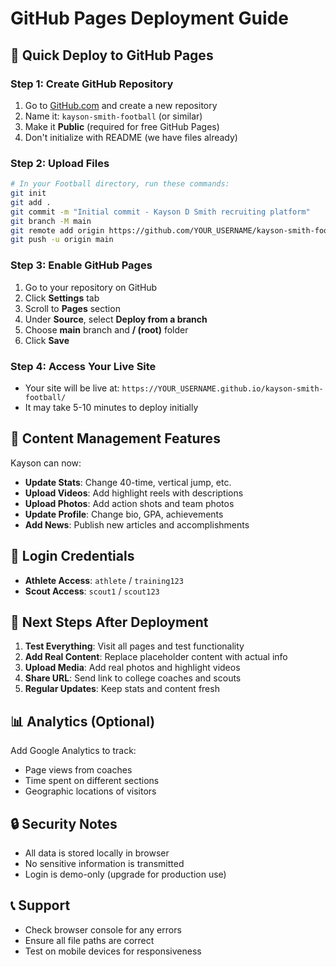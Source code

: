# GitHub Pages Deployment Guide

## 🚀 Quick Deploy to GitHub Pages

### Step 1: Create GitHub Repository
1. Go to [GitHub.com](https://github.com) and create a new repository
2. Name it: `kayson-smith-football` (or similar)
3. Make it **Public** (required for free GitHub Pages)
4. Don't initialize with README (we have files already)

### Step 2: Upload Files
```bash
# In your Football directory, run these commands:
git init
git add .
git commit -m "Initial commit - Kayson D Smith recruiting platform"
git branch -M main
git remote add origin https://github.com/YOUR_USERNAME/kayson-smith-football.git
git push -u origin main
```

### Step 3: Enable GitHub Pages
1. Go to your repository on GitHub
2. Click **Settings** tab
3. Scroll to **Pages** section
4. Under **Source**, select **Deploy from a branch**
5. Choose **main** branch and **/ (root)** folder
6. Click **Save**

### Step 4: Access Your Live Site
- Your site will be live at: `https://YOUR_USERNAME.github.io/kayson-smith-football/`
- It may take 5-10 minutes to deploy initially

## 📱 Content Management Features

Kayson can now:
- **Update Stats**: Change 40-time, vertical jump, etc.
- **Upload Videos**: Add highlight reels with descriptions
- **Upload Photos**: Add action shots and team photos
- **Update Profile**: Change bio, GPA, achievements
- **Add News**: Publish new articles and accomplishments

## 🔐 Login Credentials
- **Athlete Access**: `athlete` / `training123`
- **Scout Access**: `scout1` / `scout123`

## 🎯 Next Steps After Deployment

1. **Test Everything**: Visit all pages and test functionality
2. **Add Real Content**: Replace placeholder content with actual info
3. **Upload Media**: Add real photos and highlight videos
4. **Share URL**: Send link to college coaches and scouts
5. **Regular Updates**: Keep stats and content fresh

## 📊 Analytics (Optional)
Add Google Analytics to track:
- Page views from coaches
- Time spent on different sections
- Geographic locations of visitors

## 🔒 Security Notes
- All data is stored locally in browser
- No sensitive information is transmitted
- Login is demo-only (upgrade for production use)

## 📞 Support
- Check browser console for any errors
- Ensure all file paths are correct
- Test on mobile devices for responsiveness